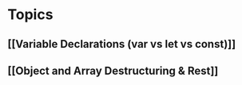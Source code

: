 # Topics

## [[Variable Declarations (var vs let vs const)]]

## [[Object and Array Destructuring & Rest]]
